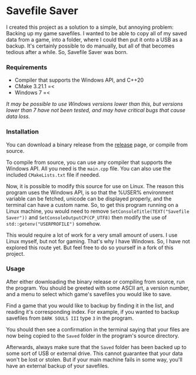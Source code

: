 # Savefile Saver

I created this project as a solution to a simple, but annoying problem: Backing up my game savefiles. I wanted to be able to copy all of my
saved data from a game, into a folder, where I could then put it onto a USB as a backup. It's certainly possible to do manually, but all of
that becomes tedious after a while. So, Savefile Saver was born.

### Requirements

* Compiler that supports the Windows API, and C++20
* CMake 3.21.1 =<
* Windows 7 =<

*It may be possible to use Windows versions lower than this, but versions lower than 7 have not been tested, and may have critical bugs that
cause data loss.*

### Installation

You can download a binary release from the [release](https://github.com/DrakoDom/Savefile-Saver/releases/ "Releases") page, or compile from source.

To compile from source, you can use any compiler that supports the Windows API. All you need is the `main.cpp` file. You can also use the included
`CMakeLists.txt` file if needed.

Now, it is possible to modify this source for use on Linux. The reason this program uses the Windows API, is so that the %USER% environment
variable can be fetched, unicode can be displayed properly, and the terminal can have a custom name. So, to get this program running on a Linux
machine, you would need to remove `SetConsoleTitle(TEXT("Savefile Saver"))` and `SetConsoleOutputCP(CP_UTF8)` then modify the use of
`std::getenv("USERPROFILE")` somehow.

This would require a lot of work for a very small amount of users. I use Linux myself, but not for gaming. That's why I have Windows. So, I have
not explored this route yet. But feel free to do so yourself in a fork of this project.

### Usage

After either downloading the binary release or compiling from source, run the program. You should be greeted with some ASCII art, a version
number, and a menu to select which game's savefiles you would like to save.

Find a game that you would like to backup by finding it in the list, and reading it's corresponding index. For example, if you wanted to backup
savefiles from `DARK SOULS III` type `3` in the program.

You should then see a confirmation in the terminal saying that your files are now being copied to the `Saved` folder in the program's source
directory.

Afterwards, always make sure that the `Saved` folder has been backed up to some sort of USB or external drive. This cannot guarantee that your
data won't be lost or stolen. But if your main machine fails in some way, you'll have an external backup of your savefiles.